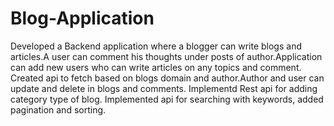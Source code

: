 # Blog-Application
 Developed a Backend application where a blogger can write blogs and articles.A user can comment his thoughts under
  posts of author.Application can add new users who can write articles on any topics and comment.
 Created api to fetch based on blogs domain and author.Author and user can update and delete in blogs and comments.
 Implementd Rest api for adding category type of blog. Implemented api for searching with keywords, added pagination
and sorting.
